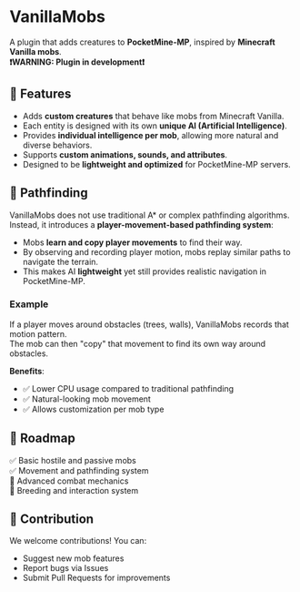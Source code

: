# VanillaMobs  
A plugin that adds creatures to **PocketMine-MP**, inspired by **Minecraft Vanilla mobs**.  
**❗WARNING: Plugin in development❗**

## 🌟 Features  
- Adds **custom creatures** that behave like mobs from Minecraft Vanilla.  
- Each entity is designed with its own **unique AI (Artificial Intelligence)**.  
- Provides **individual intelligence per mob**, allowing more natural and diverse behaviors.  
- Supports **custom animations, sounds, and attributes**.  
- Designed to be **lightweight and optimized** for PocketMine-MP servers.  

## 🧠 Pathfinding
VanillaMobs does not use traditional A* or complex pathfinding algorithms.  
Instead, it introduces a **player-movement-based pathfinding system**:  
- Mobs **learn and copy player movements** to find their way.  
- By observing and recording player motion, mobs replay similar paths to navigate the terrain.  
- This makes AI **lightweight** yet still provides realistic navigation in PocketMine-MP.  

### Example  
If a player moves around obstacles (trees, walls), VanillaMobs records that motion pattern.  
The mob can then "copy" that movement to find its own way around obstacles.  

**Benefits**:  
- ✅ Lower CPU usage compared to traditional pathfinding  
- ✅ Natural-looking mob movement  
- ✅ Allows customization per mob type  

## 📌 Roadmap  
✅ Basic hostile and passive mobs  
✅ Movement and pathfinding system  
🔲 Advanced combat mechanics  
🔲 Breeding and interaction system  

## 🤝 Contribution  
We welcome contributions! You can:  
- Suggest new mob features  
- Report bugs via Issues  
- Submit Pull Requests for improvements  
